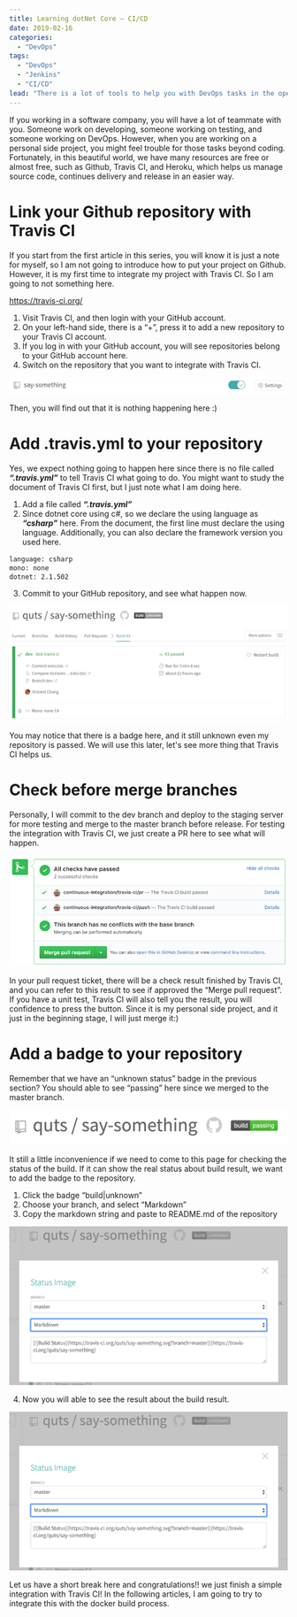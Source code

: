 ```yaml
---
title: Learning dotNet Core — CI/CD
date: 2019-02-16
categories:
  - "DevOps"
tags:
  - "DevOps"
  - "Jenkins"
  - "CI/CD"
lead: "There is a lot of tools to help you with DevOps tasks in the open-source world, standing with them to make your life easier."
---
```


If you working in a software company, you will have a lot of teammate with you. Someone work on developing, someone working on testing, and someone working on DevOps. However, when you are working on a personal side project, you might feel trouble for those tasks beyond coding. Fortunately, in this beautiful world, we have many resources are free or almost free, such as Github, Travis CI, and Heroku, which helps us manage source code, continues delivery and release in an easier way.
# Link your Github repository with Travis CI
If you start from the first article in this series, you will know it is just a note for myself, so I am not going to introduce how to put your project on Github. However, it is my first time to integrate my project with Travis CI. So I am going to not something here.

<https://travis-ci.org/>

1. Visit Travis CI, and then login with your GitHub account.
2. On your left-hand side, there is a “+”, press it to add a new repository to your Travis CI account.
3. If you log in with your GitHub account, you will see repositories belong to your GitHub account here.
4. Switch on the repository that you want to integrate with Travis CI.

![](001.png)

Then, you will find out that it is nothing happening here :)

# Add .travis.yml to your repository
Yes, we expect nothing going to happen here since there is no file called ***“.travis.yml”*** to tell Travis CI what going to do. You might want to study the document of Travis CI first, but I just note what I am doing here.

1. Add a file called ***“.travis.yml”***
2. Since dotnet core using c#, so we declare the using language as ***“csharp”*** here. From the document, the first line must declare the using language. Additionally, you can also declare the framework version you used here.
```plaintext
language: csharp
mono: none
dotnet: 2.1.502
```
3. Commit to your GitHub repository, and see what happen now.

![](002.png)

You may notice that there is a badge here, and it still unknown even my repository is passed. We will use this later, let's see more thing that Travis CI helps us.

# Check before merge branches
Personally, I will commit to the dev branch and deploy to the staging server for more testing and merge to the master branch before release. For testing the integration with Travis CI, we just create a PR here to see what will happen.

![](003.png)

In your pull request ticket, there will be a check result finished by Travis CI, and you can refer to this result to see if approved the “Merge pull request”. If you have a unit test, Travis CI will also tell you the result, you will confidence to press the button. Since it is my personal side project, and it just in the beginning stage, I will just merge it:)

# Add a badge to your repository
Remember that we have an “unknown status” badge in the previous section? You should able to see “passing” here since we merged to the master branch.

![](004.png)

It still a little inconvenience if we need to come to this page for checking the status of the build. If it can show the real status about build result, we want to add the badge to the repository.

1. Click the badge “build|unknown”
2. Choose your branch, and select “Markdown”
3. Copy the markdown string and paste to README.md of the repository

![](005.png)

4. Now you will able to see the result about the build result.

![](005.png)

Let us have a short break here and congratulations!! we just finish a simple integration with Travis CI! In the following articles, I am going to try to integrate this with the docker build process.